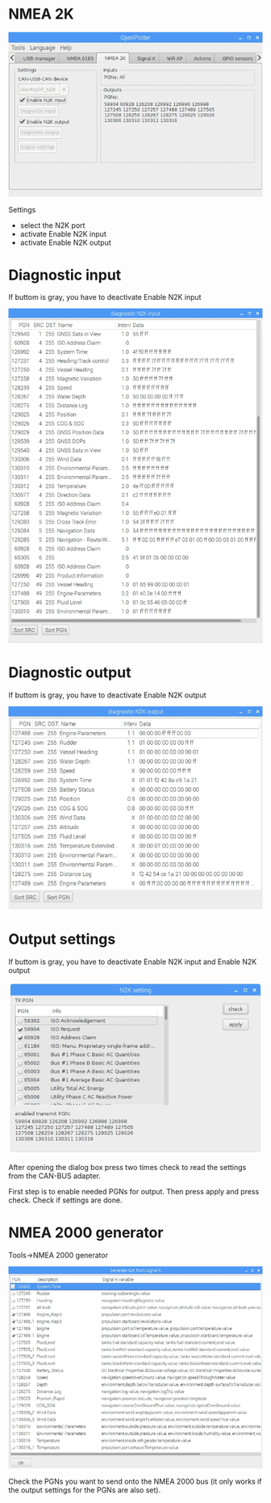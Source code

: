 # NMEA 2K

![](NMEA2K.jpg)

Settings

* select the N2K port
* activate Enable N2K input
* activate Enable N2K output

# Diagnostic input

If buttom is gray, you have to deactivate Enable N2K input

![](diagnosticN2Kinput.jpg)

# Diagnostic output

If buttom is gray, you have to deactivate Enable N2K output

![](diagnosticN2Koutput.jpg)

# Output settings

If buttom is gray, you have to deactivate Enable N2K input and Enable N2K output

![](N2Kform1.jpg)

After opening the dialog box press two times check to read the settings from the CAN-BUS adapter.

First step is to enable needed PGNs for output. Then press apply and press check. Check if settings are done.

# NMEA 2000 generator

Tools-&gt;NMEA 2000 generator

![](nmea2000generator.jpg)

Check the PGNs you want to send onto the NMEA 2000 bus \(it only works if the output settings for the PGNs are also set\).

